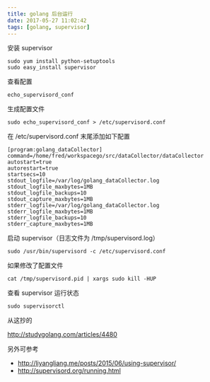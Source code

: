 ```yaml
---
title: golang 后台运行
date: 2017-05-27 11:02:42
tags: [golang, supervisor]
---
```





安装 supervisor


```
sudo yum install python-setuptools
sudo easy_install supervisor
```

<!--more-->

查看配置

```
echo_supervisord_conf
```

生成配置文件

```
sudo echo_supervisord_conf > /etc/supervisord.conf
```

在 /etc/supervisord.conf 末尾添加如下配置


```
[program:golang_dataCollector]
command=/home/fred/workspacego/src/dataCollector/dataCollector
autostart=true
autorestart=true
startsecs=10
stdout_logfile=/var/log/golang_dataCollector.log
stdout_logfile_maxbytes=1MB
stdout_logfile_backups=10
stdout_capture_maxbytes=1MB
stderr_logfile=/var/log/golang_dataCollector.log
stderr_logfile_maxbytes=1MB
stderr_logfile_backups=10
stderr_capture_maxbytes=1MB
```


启动 supervisor（日志文件为 /tmp/supervisord.log）


`sudo /usr/bin/supervisord -c /etc/supervisord.conf`


如果修改了配置文件

`cat /tmp/supervisord.pid | xargs sudo kill -HUP`

查看 supervisor 运行状态

`sudo supervisorctl`


从这抄的

<http://studygolang.com/articles/4480>


另外可参考

* <http://liyangliang.me/posts/2015/06/using-supervisor/>
* <http://supervisord.org/running.html>